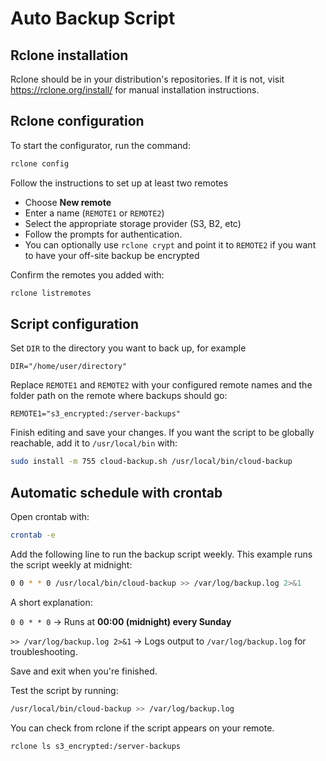 # Auto Backup Script

## Rclone installation

Rclone should be in your distribution's repositories. If it is not, visit https://rclone.org/install/ for manual installation instructions.

## Rclone configuration
To start the configurator, run the command:
```bash
rclone config
```
Follow the instructions to set up at least two remotes
   - Choose **New remote**
   - Enter a name (`REMOTE1` or `REMOTE2`)
   - Select the appropriate storage provider (S3, B2, etc)
   - Follow the prompts for authentication.
   - You can optionally use `rclone crypt` and point it to `REMOTE2` if you want to have your off-site backup be encrypted

Confirm the remotes you added with:
```bash
rclone listremotes
```

## Script configuration

Set `DIR`  to the directory you want to back up, for example 

```DIR="/home/user/directory"```

Replace `REMOTE1` and `REMOTE2` with your configured remote names and the folder path on the remote where backups should go:

```REMOTE1="s3_encrypted:/server-backups"```

Finish editing and save your changes. If you want the script to be globally reachable, add it to `/usr/local/bin` with:

```bash
sudo install -m 755 cloud-backup.sh /usr/local/bin/cloud-backup
```

## Automatic schedule with crontab

Open crontab with:
```bash
crontab -e
```

Add the following line to run the backup script weekly. This example runs the script weekly at midnight:

```bash
0 0 * * 0 /usr/local/bin/cloud-backup >> /var/log/backup.log 2>&1
```
A short explanation:

`0 0 * * 0` → Runs at **00:00 (midnight) every Sunday**

`>> /var/log/backup.log 2>&1` → Logs output to `/var/log/backup.log` for troubleshooting.

Save and exit when you're finished.

Test the script by running:
```bash
/usr/local/bin/cloud-backup >> /var/log/backup.log
```

You can check from rclone if the script appears on your remote.
```bash
rclone ls s3_encrypted:/server-backups
```